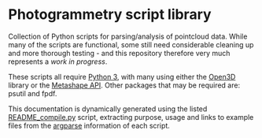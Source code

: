 # Photogrammetry script library
Collection of Python scripts for parsing/analysis of pointcloud data. While many of the scripts are functional, some still need considerable cleaning up and more thorough testing - and this repository therefore very much represents a *work in progress*.

These scripts all require [Python 3](https://www.python.org/downloads/), with many using either the [Open3D](http://www.open3d.org/) library or the [Metashape API](https://www.agisoft.com/forum/index.php?board=17.0). Other packages that may be required are: psutil and fpdf.

This documentation is dynamically generated using the listed [README_compile.py](README_compile.py) script, extracting purpose, usage and links to example files from the [argparse](https://docs.python.org/3/library/argparse.html) information of each script.